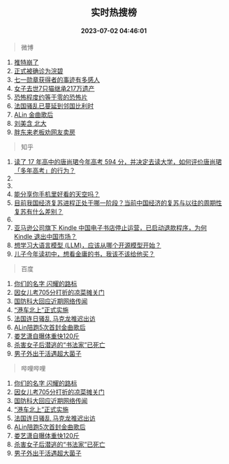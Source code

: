 <div align="center"><h2>实时热搜榜</h2><h4>2023-07-02 04:46:01</h4></div>

> 微博  

1. [推特崩了](https://s.weibo.com/weibo?q=%E6%8E%A8%E7%89%B9%E5%B4%A9%E4%BA%86&t=31&band_rank=1&Refer=top)<br />
2. [正式被确诊为浣碧](https://s.weibo.com/weibo?q=%23%E6%AD%A3%E5%BC%8F%E8%A2%AB%E7%A1%AE%E8%AF%8A%E4%B8%BA%E6%B5%A3%E7%A2%A7%23&t=31&band_rank=2&Refer=top)<br />
3. [七一勋章获得者的事迹有多感人](https://s.weibo.com/weibo?q=%23%E4%B8%83%E4%B8%80%E5%8B%8B%E7%AB%A0%E8%8E%B7%E5%BE%97%E8%80%85%E7%9A%84%E4%BA%8B%E8%BF%B9%E6%9C%89%E5%A4%9A%E6%84%9F%E4%BA%BA%23&t=31&band_rank=3&Refer=top)<br />
4. [女子去世7只猫继承217万遗产](https://s.weibo.com/weibo?q=%23%E5%A5%B3%E5%AD%90%E5%8E%BB%E4%B8%967%E5%8F%AA%E7%8C%AB%E7%BB%A7%E6%89%BF217%E4%B8%87%E9%81%97%E4%BA%A7%23&t=31&band_rank=4&Refer=top)<br />
5. [恐怖程度约等于零的恐怖片](https://s.weibo.com/weibo?q=%E6%81%90%E6%80%96%E7%A8%8B%E5%BA%A6%E7%BA%A6%E7%AD%89%E4%BA%8E%E9%9B%B6%E7%9A%84%E6%81%90%E6%80%96%E7%89%87&t=31&band_rank=5&Refer=top)<br />
6. [法国骚乱已蔓延到邻国比利时](https://s.weibo.com/weibo?q=%23%E6%B3%95%E5%9B%BD%E9%AA%9A%E4%B9%B1%E5%B7%B2%E8%94%93%E5%BB%B6%E5%88%B0%E9%82%BB%E5%9B%BD%E6%AF%94%E5%88%A9%E6%97%B6%23&t=31&band_rank=6&Refer=top)<br />
7. [ALin 金曲歌后](https://s.weibo.com/weibo?q=ALin%20%E9%87%91%E6%9B%B2%E6%AD%8C%E5%90%8E&t=31&band_rank=7&Refer=top)<br />
8. [刘美含 北大](https://s.weibo.com/weibo?q=%E5%88%98%E7%BE%8E%E5%90%AB%20%E5%8C%97%E5%A4%A7&t=31&band_rank=8&Refer=top)<br />
9. [胖东来老板劝网友卖房](https://s.weibo.com/weibo?q=%23%E8%83%96%E4%B8%9C%E6%9D%A5%E8%80%81%E6%9D%BF%E5%8A%9D%E7%BD%91%E5%8F%8B%E5%8D%96%E6%88%BF%23&t=31&band_rank=9&Refer=top)<br />

> 知乎  

1. [读了 17 年高中的唐尚珺今年高考 594 分，并决定去读大学，如何评价唐尚珺「多年高考」的行为？](https://www.zhihu.com/question/609651139)<br />
2. []()<br />
3. []()<br />
4. [能分享你手机里好看的天空吗？](https://www.zhihu.com/question/608827610)<br />
5. [目前我国经济复苏进程正处于哪一阶段？当前中国经济的复苏与以往的周期性复苏有什么差别？](https://www.zhihu.com/question/609606249)<br />
6. []()<br />
7. [亚马逊公司旗下 Kindle 中国电子书店停止运营，已启动退款程序，为何 Kindle 退出中国市场？](https://www.zhihu.com/question/609622371)<br />
8. [想学习大语言模型 (LLM)，应该从哪个开源模型开始？](https://www.zhihu.com/question/608820310)<br />
9. [儿子今年读初中，想看金庸的书，我该不该给他买？](https://www.zhihu.com/question/609342307)<br />

> 百度  

1. [你们的名字 闪耀的路标](https://www.baidu.com/s?wd=%E4%BD%A0%E4%BB%AC%E7%9A%84%E5%90%8D%E5%AD%97+%E9%97%AA%E8%80%80%E7%9A%84%E8%B7%AF%E6%A0%87&sa=fyb_news&rsv_dl=fyb_news)<br />
2. [因女儿考705分打折的凉菜摊关门](https://www.baidu.com/s?wd=%E5%9B%A0%E5%A5%B3%E5%84%BF%E8%80%83705%E5%88%86%E6%89%93%E6%8A%98%E7%9A%84%E5%87%89%E8%8F%9C%E6%91%8A%E5%85%B3%E9%97%A8&sa=fyb_news&rsv_dl=fyb_news)<br />
3. [国防科大回应近期网络传闻](https://www.baidu.com/s?wd=%E5%9B%BD%E9%98%B2%E7%A7%91%E5%A4%A7%E5%9B%9E%E5%BA%94%E8%BF%91%E6%9C%9F%E7%BD%91%E7%BB%9C%E4%BC%A0%E9%97%BB&sa=fyb_news&rsv_dl=fyb_news)<br />
4. [“港车北上”正式实施](https://www.baidu.com/s?wd=%E2%80%9C%E6%B8%AF%E8%BD%A6%E5%8C%97%E4%B8%8A%E2%80%9D%E6%AD%A3%E5%BC%8F%E5%AE%9E%E6%96%BD&sa=fyb_news&rsv_dl=fyb_news)<br />
5. [法国连日骚乱 马克龙推迟出访](https://www.baidu.com/s?wd=%E6%B3%95%E5%9B%BD%E8%BF%9E%E6%97%A5%E9%AA%9A%E4%B9%B1+%E9%A9%AC%E5%85%8B%E9%BE%99%E6%8E%A8%E8%BF%9F%E5%87%BA%E8%AE%BF&sa=fyb_news&rsv_dl=fyb_news)<br />
6. [ALin陪跑5次首封金曲歌后](https://www.baidu.com/s?wd=ALin%E9%99%AA%E8%B7%915%E6%AC%A1%E9%A6%96%E5%B0%81%E9%87%91%E6%9B%B2%E6%AD%8C%E5%90%8E&sa=fyb_news&rsv_dl=fyb_news)<br />
7. [娄艺潇自曝体重快120斤](https://www.baidu.com/s?wd=%E5%A8%84%E8%89%BA%E6%BD%87%E8%87%AA%E6%9B%9D%E4%BD%93%E9%87%8D%E5%BF%AB120%E6%96%A4&sa=fyb_news&rsv_dl=fyb_news)<br />
8. [杀害女子后潜逃的“书法家”已死亡](https://www.baidu.com/s?wd=%E6%9D%80%E5%AE%B3%E5%A5%B3%E5%AD%90%E5%90%8E%E6%BD%9C%E9%80%83%E7%9A%84%E2%80%9C%E4%B9%A6%E6%B3%95%E5%AE%B6%E2%80%9D%E5%B7%B2%E6%AD%BB%E4%BA%A1&sa=fyb_news&rsv_dl=fyb_news)<br />
9. [男子外出干活遇超大菌子](https://www.baidu.com/s?wd=%E7%94%B7%E5%AD%90%E5%A4%96%E5%87%BA%E5%B9%B2%E6%B4%BB%E9%81%87%E8%B6%85%E5%A4%A7%E8%8F%8C%E5%AD%90&sa=fyb_news&rsv_dl=fyb_news)<br />

> 哔哩哔哩  

1. [你们的名字 闪耀的路标](https://www.baidu.com/s?wd=%E4%BD%A0%E4%BB%AC%E7%9A%84%E5%90%8D%E5%AD%97+%E9%97%AA%E8%80%80%E7%9A%84%E8%B7%AF%E6%A0%87&sa=fyb_news&rsv_dl=fyb_news)<br />
2. [因女儿考705分打折的凉菜摊关门](https://www.baidu.com/s?wd=%E5%9B%A0%E5%A5%B3%E5%84%BF%E8%80%83705%E5%88%86%E6%89%93%E6%8A%98%E7%9A%84%E5%87%89%E8%8F%9C%E6%91%8A%E5%85%B3%E9%97%A8&sa=fyb_news&rsv_dl=fyb_news)<br />
3. [国防科大回应近期网络传闻](https://www.baidu.com/s?wd=%E5%9B%BD%E9%98%B2%E7%A7%91%E5%A4%A7%E5%9B%9E%E5%BA%94%E8%BF%91%E6%9C%9F%E7%BD%91%E7%BB%9C%E4%BC%A0%E9%97%BB&sa=fyb_news&rsv_dl=fyb_news)<br />
4. [“港车北上”正式实施](https://www.baidu.com/s?wd=%E2%80%9C%E6%B8%AF%E8%BD%A6%E5%8C%97%E4%B8%8A%E2%80%9D%E6%AD%A3%E5%BC%8F%E5%AE%9E%E6%96%BD&sa=fyb_news&rsv_dl=fyb_news)<br />
5. [法国连日骚乱 马克龙推迟出访](https://www.baidu.com/s?wd=%E6%B3%95%E5%9B%BD%E8%BF%9E%E6%97%A5%E9%AA%9A%E4%B9%B1+%E9%A9%AC%E5%85%8B%E9%BE%99%E6%8E%A8%E8%BF%9F%E5%87%BA%E8%AE%BF&sa=fyb_news&rsv_dl=fyb_news)<br />
6. [ALin陪跑5次首封金曲歌后](https://www.baidu.com/s?wd=ALin%E9%99%AA%E8%B7%915%E6%AC%A1%E9%A6%96%E5%B0%81%E9%87%91%E6%9B%B2%E6%AD%8C%E5%90%8E&sa=fyb_news&rsv_dl=fyb_news)<br />
7. [娄艺潇自曝体重快120斤](https://www.baidu.com/s?wd=%E5%A8%84%E8%89%BA%E6%BD%87%E8%87%AA%E6%9B%9D%E4%BD%93%E9%87%8D%E5%BF%AB120%E6%96%A4&sa=fyb_news&rsv_dl=fyb_news)<br />
8. [杀害女子后潜逃的“书法家”已死亡](https://www.baidu.com/s?wd=%E6%9D%80%E5%AE%B3%E5%A5%B3%E5%AD%90%E5%90%8E%E6%BD%9C%E9%80%83%E7%9A%84%E2%80%9C%E4%B9%A6%E6%B3%95%E5%AE%B6%E2%80%9D%E5%B7%B2%E6%AD%BB%E4%BA%A1&sa=fyb_news&rsv_dl=fyb_news)<br />
9. [男子外出干活遇超大菌子](https://www.baidu.com/s?wd=%E7%94%B7%E5%AD%90%E5%A4%96%E5%87%BA%E5%B9%B2%E6%B4%BB%E9%81%87%E8%B6%85%E5%A4%A7%E8%8F%8C%E5%AD%90&sa=fyb_news&rsv_dl=fyb_news)<br />
